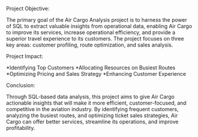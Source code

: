 Project Objective:

The primary goal of the Air Cargo Analysis project is to harness the power of SQL to extract valuable insights from operational data, enabling Air Cargo to improve its services, increase operational efficiency, and provide a superior travel experience to its customers. The project focuses on three key areas: customer profiling, route optimization, and sales analysis. 

Project Impact:

*Identifying Top Customers
*Allocating Resources on Busiest Routes
*Optimizing Pricing and Sales Strategy
*Enhancing Customer Experience

Conclusion:

Through SQL-based data analysis, this project aims to give Air Cargo actionable insights that will make it more efficient, customer-focused, and competitive in the aviation industry. By identifying frequent customers, analyzing the busiest routes, and optimizing ticket sales strategies, Air Cargo can offer better services, streamline its operations, and improve profitability.
